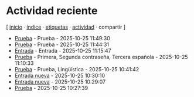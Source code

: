 # Actividad reciente
[ [inicio](https://github.com/jucardus/jucardus.github.io/blob/main/index.md) · [índice](https://github.com/jucardus/jucardus.github.io/blob/main/indices/indice.md) · [etiquetas](https://github.com/jucardus/jucardus.github.io/blob/main/indices/etiquetas.md) · [actividad](https://github.com/jucardus/jucardus.github.io/blob/main/indices/actividad.md) · compartir ]

* [Prueba](https://github.com/jucardus/jucardus.github.io/blob/main/prueba/prueba.md) - Prueba - 2025-10-25 11:49:30
* [Prueba](https://github.com/jucardus/jucardus.github.io/blob/main/prueba/prueba.md) - Prueba - 2025-10-25 11:44:31
* [Entrada](https://github.com/jucardus/jucardus.github.io/blob/main/prueba/entrada.md) - Entrada - 2025-10-25 11:15:47
* [Prueba](https://github.com/jucardus/jucardus.github.io/blob/main/prueba/prueba.md) - Primera, Segunda contraseña, Tercera española - 2025-10-25 11:10:33
* [Prueba](https://github.com/jucardus/jucardus.github.io/blob/main/prueba/prueba.md) - Prueba, Lingüística - 2025-10-25 10:41:42
* [Entrada nueva](https://github.com/jucardus/jucardus.github.io/blob/main/prueba/entrada-nueva.md) - 2025-10-25 10:30:10
* [Entrada nueva](https://github.com/jucardus/jucardus.github.io/blob/main/prueba/entrada-nueva.md) - 2025-10-25 10:29:07
* [Prueba](https://github.com/jucardus/jucardus.github.io/blob/main/prueba/prueba.md) - 2025-10-25 10:27:39